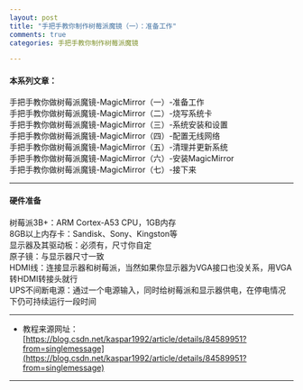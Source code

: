 ```yaml
---
layout: post
title: "手把手教你制作树莓派魔镜（一）：准备工作"
comments: true
categories: 手把手教你制作树莓派魔镜

---
```

#### 本系列文章：

手把手教你做树莓派魔镜-MagicMirror（一）-准备工作  
手把手教你做树莓派魔镜-MagicMirror（二）-烧写系统卡  
手把手教你做树莓派魔镜-MagicMirror（三）-系统安装和设置  
手把手教你做树莓派魔镜-MagicMirror（四）-配置无线网络  
手把手教你做树莓派魔镜-MagicMirror（五）-清理并更新系统  
手把手教你做树莓派魔镜-MagicMirror（六）-安装MagicMirror  
手把手教你做树莓派魔镜-MagicMirror（七）-接下来

---
#### 硬件准备

树莓派3B+：ARM Cortex-A53 CPU，1GB内存  
8GB以上内存卡：Sandisk、Sony、Kingston等  
显示器及其驱动板：必须有，尺寸你自定  
原子镜：与显示器尺寸一致  
HDMI线：连接显示器和树莓派，当然如果你显示器为VGA接口也没关系，用VGA转HDMI转接头就行  
UPS不间断电源：通过一个电源输入，同时给树莓派和显示器供电，在停电情况下仍可持续运行一段时间  

---
* 教程来源网址：[https://blog.csdn.net/kaspar1992/article/details/84589951?from=singlemessage](https://blog.csdn.net/kaspar1992/article/details/84589951?from=singlemessage)

---

